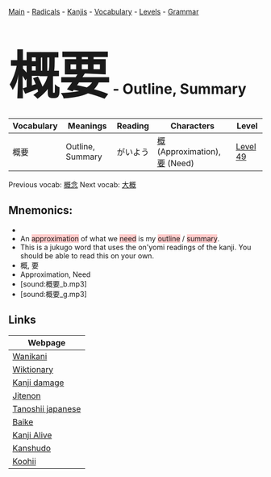 <style> bigfont {font-size: 100px}</style>
[Main](../README.md) -
[Radicals](../radicals.md) -
[Kanjis](../kanjis.md) -
[Vocabulary](../vocabulary.md) -
[Levels](../levels.md) -
[Grammar](../grammar.md)
# <bigfont> 概要</bigfont> - Outline, Summary 

| Vocabulary | Meanings | Reading | Characters | Level |
| --- | --- | --- | --- | --- |
| 概要 | Outline, Summary | がいよう |  [概](../kanjis/概.md) (Approximation), [要](../kanjis/要.md) (Need) | [Level 49](../levels/wk_level49.md) |

Previous vocab: [概念](概念.md) Next vocab: [大概](大概.md) 

## Mnemonics:

* 
* An <span style="background-color:#ffcccb"> approximation</span> of what we <span style="background-color:#ffcccb"> need</span> is my <span style="background-color:#ffcccb"> outline</span> / <span style="background-color:#ffcccb"> summary</span>.
* This is a jukugo word that uses the on'yomi readings of the kanji. You should be able to read this on your own.
* 概, 要
* Approximation, Need
* [sound:概要_b.mp3]
* [sound:概要_g.mp3]


## Links 

| Webpage |
| --- |
| [Wanikani          ](https://www.wanikani.com/kanji/概要) |
| [Wiktionary        ](https://en.wiktionary.org/wiki/概要) |
| [Kanji damage      ](http://www.kanjidamage.com/kanji/search?utf8=✓&q=概要) |
| [Jitenon           ](https://jitenon.com/kanji/概要) |
| [Tanoshii japanese ](https://www.tanoshiijapanese.com/dictionary/kanji.cfm?k=概要) |
| [Baike             ](https://baike.baidu.com/item/概要) |
| [Kanji Alive       ](https://app.kanjialive.com/概要) |
| [Kanshudo          ](https://www.kanshudo.com/searchmn?q=概要) |
| [Koohii            ](https://kanji.koohii.com/study/kanji/概要) |
